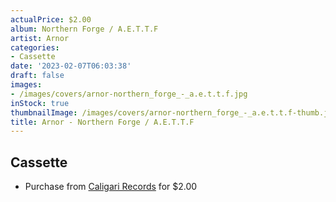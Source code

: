 ```yaml
---
actualPrice: $2.00
album: Northern Forge / A.E.T.T.F
artist: Arnor
categories:
- Cassette
date: '2023-02-07T06:03:38'
draft: false
images:
- /images/covers/arnor-northern_forge_-_a.e.t.t.f.jpg
inStock: true
thumbnailImage: /images/covers/arnor-northern_forge_-_a.e.t.t.f-thumb.jpg
title: Arnor - Northern Forge / A.E.T.T.F
---
```


## Cassette
* Purchase from [Caligari Records](https://caligarirecords.storenvy.com/products/32265721-arnor-northern-forge-a-e-t-t-f) for $2.00
